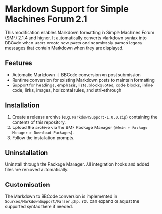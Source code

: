 # Markdown Support for Simple Machines Forum 2.1

This modification enables Markdown formatting in Simple Machines Forum (SMF) 2.1.4 and higher. It automatically converts Markdown syntax into BBCode when users create new posts and seamlessly parses legacy messages that contain Markdown when they are displayed.

## Features

- Automatic Markdown → BBCode conversion on post submission
- Runtime conversion for existing Markdown posts to maintain formatting
- Support for headings, emphasis, lists, blockquotes, code blocks, inline code, links, images, horizontal rules, and strikethrough

## Installation

1. Create a release archive (e.g. `MarkdownSupport-1.0.0.zip`) containing the contents of this repository.
2. Upload the archive via the SMF Package Manager (`Admin » Package Manager » Download Packages`).
3. Follow the installation prompts.

## Uninstallation

Uninstall through the Package Manager. All integration hooks and added files are removed automatically.

## Customisation

The Markdown to BBCode conversion is implemented in `Sources/MarkdownSupport/Parser.php`. You can expand or adjust the supported syntax there if needed.
